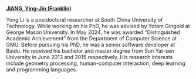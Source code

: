 <a href="https://pressureless.github.io/">**JIANG, Ying-Jin (Franklin)**</a>

Yong Li is a postdoctoral researcher at South China University of Technology. While working on his PhD, he was advised by Yotam Gingold at George Mason University. In May 2024, he was awarded “Distinguished Academic Achievement” from the Department of Computer Science at GMU. Before pursuing his PhD, he was a senior software developer at Baidu. He received his bachelor and master degree from Sun Yat-sen University in June 2013 and 2015 respectively. His research interests include geometry processing, human-computer interaction, deep learning and programming languages. 
